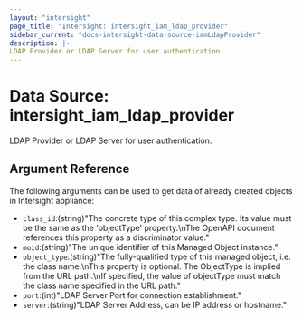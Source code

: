 ```yaml
---
layout: "intersight"
page_title: "Intersight: intersight_iam_ldap_provider"
sidebar_current: "docs-intersight-data-source-iamLdapProvider"
description: |-
LDAP Provider or LDAP Server for user authentication.
---
```


# Data Source: intersight_iam_ldap_provider
LDAP Provider or LDAP Server for user authentication.
## Argument Reference
The following arguments can be used to get data of already created objects in Intersight appliance:
* `class_id`:(string)"The concrete type of this complex type. Its value must be the same as the 'objectType' property.\nThe OpenAPI document references this property as a discriminator value."
* `moid`:(string)"The unique identifier of this Managed Object instance."
* `object_type`:(string)"The fully-qualified type of this managed object, i.e. the class name.\nThis property is optional. The ObjectType is implied from the URL path.\nIf specified, the value of objectType must match the class name specified in the URL path."
* `port`:(int)"LDAP Server Port for connection establishment."
* `server`:(string)"LDAP Server Address, can be IP address or hostname."
